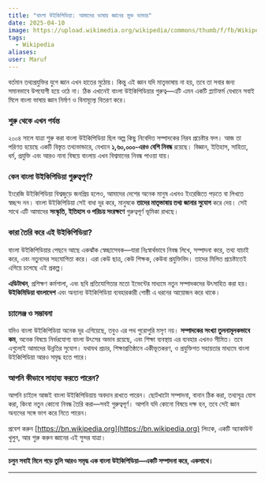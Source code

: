 ```yaml
---
title: "বাংলা উইকিপিডিয়া: আমাদের ভাষায় জ্ঞানের মুক্ত ভান্ডার"
date: 2025-04-10
image: https://upload.wikimedia.org/wikipedia/commons/thumb/f/fb/Wikipedia-logo-v2-bn.svg/800px-Wikipedia-logo-v2-bn.svg.png
tags: 
  - Wikipedia
aliases:
user: Maruf
---
```


বর্তমান তথ্যপ্রযুক্তির যুগে জ্ঞান এখন হাতের মুঠোয়। কিন্তু এই জ্ঞান যদি মাতৃভাষায় না হয়, তবে তা সবার জন্য সমানভাবে উপযোগী হয়ে ওঠে না। ঠিক এখানেই বাংলা উইকিপিডিয়ার গুরুত্ব—এটি এমন একটি প্ল্যাটফর্ম যেখানে সবাই মিলে বাংলা ভাষায় জ্ঞান নির্মাণ ও বিনামূল্যে বিতরণ করে।

### শুরু থেকে এখন পর্যন্ত

২০০৪ সালে যাত্রা শুরু করা বাংলা উইকিপিডিয়া ছিল অল্প কিছু নিবেদিত সম্পাদকের নিরব প্রচেষ্টার ফল। আজ তা পরিণত হয়েছে একটি বিস্তৃত তথ্যভান্ডারে, যেখানে **১,৬০,০০০-এরও বেশি নিবন্ধ** রয়েছে। বিজ্ঞান, ইতিহাস, সাহিত্য, ধর্ম, প্রযুক্তি এবং আরও নানা বিষয়ে বাংলায় এখন বিশ্বমানের নিবন্ধ পাওয়া যায়।

### কেন বাংলা উইকিপিডিয়া গুরুত্বপূর্ণ?

ইংরেজি উইকিপিডিয়া বিশ্বজুড়ে জনপ্রিয় হলেও, আমাদের দেশের অনেক মানুষ এখনও ইংরেজিতে পড়তে বা লিখতে স্বচ্ছন্দ নন। বাংলা উইকিপিডিয়া সেই বাধা দূর করে, মানুষকে **তাদের মাতৃভাষায় তথ্য জানার সুযোগ** করে দেয়। সেই সাথে এটি আমাদের **সংস্কৃতি, ইতিহাস ও পরিচয় সংরক্ষণে** গুরুত্বপূর্ণ ভূমিকা রাখছে।

### কারা তৈরি করে এই উইকিপিডিয়া?

বাংলা উইকিপিডিয়ার পেছনে আছে একঝাঁক স্বেচ্ছাসেবক—যারা নিঃস্বার্থভাবে নিবন্ধ লিখে, সম্পাদনা করে, তথ্য যাচাই করে, এবং নতুনদের সহযোগিতা করে। এরা কেউ ছাত্র, কেউ শিক্ষক, কেউবা প্রযুক্তিবিদ। তাদের মিলিত প্রচেষ্টাতেই এগিয়ে চলেছে এই প্রকল্প।

**এডিটাথন**, প্রশিক্ষণ কর্মশালা, এবং ছবি প্রতিযোগিতার মতো ইভেন্টের মাধ্যমে নতুন সম্পাদকদের উৎসাহিত করা হয়। **উইকিমিডিয়া বাংলাদেশ** এবং অন্যান্য উইকিপিডিয়া ব্যবহারকারী গোষ্ঠী এ ধরনের আয়োজন করে থাকে।

### চ্যালেঞ্জ ও সম্ভাবনা

যদিও বাংলা উইকিপিডিয়া অনেক দূর এগিয়েছে, তবুও এর পথ পুরোপুরি মসৃণ নয়। **সম্পাদকের সংখ্যা তুলনামূলকভাবে কম**, অনেক বিষয়ে নির্ভরযোগ্য বাংলা উৎসের অভাব রয়েছে, এবং শিক্ষা ব্যবস্থায় এর ব্যবহার এখনও সীমিত। তবে এগুলোই আমাদের উন্নতির সুযোগ। যথাযথ প্রচার, শিক্ষাপ্রতিষ্ঠানে একীভূতকরণ, ও প্রযুক্তিগত সহায়তার মাধ্যমে বাংলা উইকিপিডিয়া আরও সমৃদ্ধ হতে পারে।

### আপনি কীভাবে সাহায্য করতে পারেন?

আপনি চাইলে আজই বাংলা উইকিপিডিয়ায় অবদান রাখতে পারেন। ছোটখাটো সম্পাদনা, বানান ঠিক করা, তথ্যসূত্র যোগ করা, কিংবা নতুন কোনো নিবন্ধ তৈরি করা—সবই গুরুত্বপূর্ণ। আপনি যদি কোনো বিষয়ে দক্ষ হন, তবে সেই জ্ঞান অন্যদের সঙ্গে ভাগ করে নিতে পারেন।

প্রবেশ করুন [https://bn.wikipedia.org](https://bn.wikipedia.org) লিংকে, একটি অ্যাকাউন্ট খুলুন, আর শুরু করুন জ্ঞানের এই সুন্দর যাত্রা।

---

**চলুন সবাই মিলে গড়ে তুলি আরও সমৃদ্ধ এক বাংলা উইকিপিডিয়া—একটি সম্পাদনা করে, একসাথে।**

---
